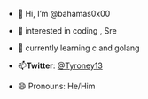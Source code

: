 - 👋 Hi, I’m @bahamas0x00
- 👀 interested in coding , Sre
- 🌱 currently learning c and golang

- 📫**Twitter**: [@Tyroney13](https://twitter.com/Tyroney13)
- 😄 Pronouns: He/Him


<!---
bahamas0x00/bahamas0x00 is a ✨ special ✨ repository because its `README.md` (this file) appears on your GitHub profile.
You can click the Preview link to take a look at your changes.
--->
